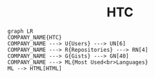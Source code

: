 <h1 align="center">HTC</h1>

```mermaid
graph LR
COMPANY_NAME{HTC}
COMPANY_NAME ---> U{Users} ---> UN[6]
COMPANY_NAME ---> R{Repositories} ---> RN[4]
COMPANY_NAME ---> G{Gists} ---> GN[40]
COMPANY_NAME ---> ML{Most Used<br>Languages}
ML --> HTML[HTML]
```
